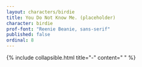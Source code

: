 ```yaml
---
layout: characters/birdie
title: You Do Not Know Me. (placeholder)
character: birdie
prof-font: "Reenie Beanie, sans-serif"
published: false
ordinal: 8
---
```

{% include collapsible.html title="-" content="
<span class='note'>
" %}